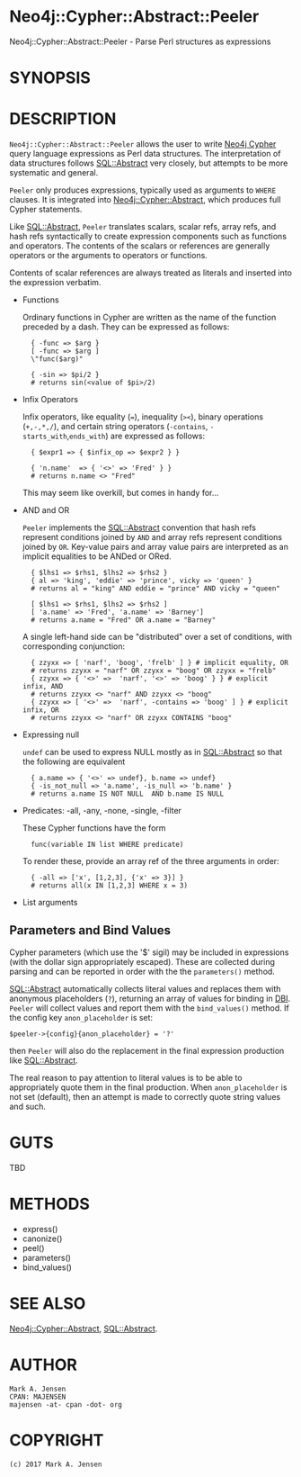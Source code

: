 # Neo4j::Cypher::Abstract::Peeler

Neo4j::Cypher::Abstract::Peeler - Parse Perl structures as expressions

# SYNOPSIS

# DESCRIPTION

`Neo4j::Cypher::Abstract::Peeler` allows the user to write [Neo4j 
Cypher](https://neo4j.com/docs/developer-manual/current/cypher/) query
language expressions as Perl data structures. The interpretation of
data structures follows [SQL::Abstract](https://metacpan.org/pod/SQL::Abstract) very closely, but attempts to
be more systematic and general.

`Peeler` only produces expressions, typically used as arguments to
`WHERE` clauses. It is integrated into [Neo4j::Cypher::Abstract](https://metacpan.org/pod/Neo4j::Cypher::Abstract),
which produces full Cypher statements.

Like [SQL::Abstract](https://metacpan.org/pod/SQL::Abstract), `Peeler` translates scalars, scalar refs,
array refs, and hash refs syntactically to create expression
components such as functions and operators. The contents of the
scalars or references are generally operators or the arguments to
operators or functions.

Contents of scalar references are always treated as literals and
inserted into the expression verbatim.

- Functions

    Ordinary functions in Cypher are written as the name of the function preceded by a dash. They can be expressed as follows:

        { -func => $arg }
        [ -func => $arg ]
        \"func($arg)"

        { -sin => $pi/2 }
        # returns sin(<value of $pi>/2)

- Infix Operators

    Infix operators, like equality (`=`), inequality (`><`), binary operations (`+,-,*,/`), and certain string operators (`-contains`, `-starts_with`,`ends_with`) are expressed as follows:

        { $expr1 => { $infix_op => $expr2 } }

        { 'n.name'  => { '<>' => 'Fred' } }
        # returns n.name <> "Fred"

    This may seem like overkill, but comes in handy for...

- AND and OR

    `Peeler` implements the [SQL::Abstract](https://metacpan.org/pod/SQL::Abstract) convention that hash refs
    represent conditions joined by `AND` and array refs represent
    conditions joined by `OR`. Key-value pairs and array value pairs are
    interpreted as an implicit equalities to be ANDed or ORed.

        { $lhs1 => $rhs1, $lhs2 => $rhs2 }
        { al => 'king', 'eddie' => 'prince', vicky => 'queen' }
        # returns al = "king" AND eddie = "prince" AND vicky = "queen"

        [ $lhs1 => $rhs1, $lhs2 => $rhs2 ]
        [ 'a.name' => 'Fred', 'a.name' => 'Barney']
        # returns a.name = "Fred" OR a.name = "Barney"

    A single left-hand side can be "distributed" over a set of conditions,
    with corresponding conjunction:

        { zzyxx => [ 'narf', 'boog', 'frelb' ] } # implicit equality, OR
        # returns zzyxx = "narf" OR zzyxx = "boog" OR zzyxx = "frelb"
        { zzyxx => { '<>' =>  'narf', '<>' => 'boog' } } # explicit infix, AND
        # returns zzyxx <> "narf" AND zzyxx <> "boog"
        { zzyxx => [ '<>' =>  'narf', -contains => 'boog' ] } # explicit infix, OR
        # returns zzyxx <> "narf" OR zzyxx CONTAINS "boog"

- Expressing null

    `undef` can be used to express NULL mostly as in [SQL::Abstract](https://metacpan.org/pod/SQL::Abstract) so that the following are equivalent

        { a.name => { '<>' => undef}, b.name => undef}
        { -is_not_null => 'a.name', -is_null => 'b.name' }
        # returns a.name IS NOT NULL  AND b.name IS NULL

- Predicates: -all, -any, -none, -single, -filter

    These Cypher functions have the form

        func(variable IN list WHERE predicate)

    To render these, provide an array ref of the three arguments in order:

        { -all => ['x', [1,2,3], {'x' => 3}] }
        # returns all(x IN [1,2,3] WHERE x = 3)

- List arguments

## Parameters and Bind Values

Cypher parameters (which use the '$' sigil) may be included in
expressions (with the dollar sign appropriately escaped). These are
collected during parsing and can be reported in order with the the
`parameters()` method.

[SQL::Abstract](https://metacpan.org/pod/SQL::Abstract) automatically collects literal values and replaces
them with anonymous placeholders (`?`), returning an array of values
for binding in [DBI](https://metacpan.org/pod/DBI). `Peeler` will collect values and report them
with the `bind_values()` method. If the config key
`anon_placeholder` is set:

    $peeler->{config}{anon_placeholder} = '?'

then `Peeler` will also do the replacement in the final expression
production like [SQL::Abstract](https://metacpan.org/pod/SQL::Abstract).

The real reason to pay attention to literal values is to be able to
appropriately quote them in the final production. When
`anon_placeholder` is not set (default), then an attempt is made to
correctly quote string values and such.

# GUTS

 TBD

# METHODS

- express()
- canonize()
- peel()
- parameters()
- bind\_values()

# SEE ALSO

[Neo4j::Cypher::Abstract](https://metacpan.org/pod/Neo4j::Cypher::Abstract), [SQL::Abstract](https://metacpan.org/pod/SQL::Abstract).

# AUTHOR

    Mark A. Jensen
    CPAN: MAJENSEN
    majensen -at- cpan -dot- org

# COPYRIGHT

    (c) 2017 Mark A. Jensen
